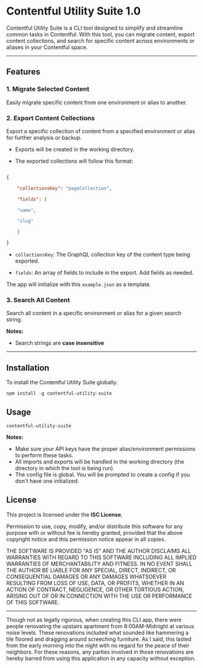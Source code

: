 # Contentful Utility Suite 1.0

  

Contentful Utility Suite is a CLI tool designed to simplify and streamline common tasks in Contentful. With this tool, you can migrate content, export content collections, and search for specific content across environments or aliases in your Contentful space.

  

---

  

## Features

  

### 1. Migrate Selected Content

Easily migrate specific content from one environment or alias to another.

  

### 2. Export Content Collections

Export a specific collection of content from a specified environment or alias for further analysis or backup.

  

- Exports will be created in the working directory.

- The exported collections will follow this format:

```json

{

	"collectionsKey": "pageCollection",

	"fields": [

	"name",

	"slug"

	]

}

```

-  `collectionsKey`: The GraphQL collection key of the content type being exported.

-  `fields`: An array of fields to include in the export. Add fields as needed.

  

The app will initialize with this `example.json` as a template.

  

### 3. Search All Content

Search all content in a specific environment or alias for a given search string.

**Notes:**
- Search strings are **case insensitive**


---

  

## Installation

  

To install the Contentful Utility Suite globally:

  

`npm install -g contentful-utility-suite`

  

## Usage

  

`contentful-utility-suite`

  

**Notes:**
- Make sure your API keys have the proper alias/environment permissions to perform these tasks.
- All imports and exports will be handled in the working directory (the directory in which the tool is being run).
- The config file is global. You will be prompted to create a config if you don't have one initialized.

## License

This project is licensed under the **ISC License**.

Permission to use, copy, modify, and/or distribute this software for any purpose with or without fee is hereby granted, provided that the above copyright notice and this permission notice appear in all copies.

THE SOFTWARE IS PROVIDED "AS IS" AND THE AUTHOR DISCLAIMS ALL WARRANTIES WITH REGARD TO THIS SOFTWARE INCLUDING ALL IMPLIED WARRANTIES OF MERCHANTABILITY AND FITNESS. IN NO EVENT SHALL THE AUTHOR BE LIABLE FOR ANY SPECIAL, DIRECT, INDIRECT, OR CONSEQUENTIAL DAMAGES OR ANY DAMAGES WHATSOEVER RESULTING FROM LOSS OF USE, DATA, OR PROFITS, WHETHER IN AN ACTION OF CONTRACT, NEGLIGENCE, OR OTHER TORTIOUS ACTION, ARISING OUT OF OR IN CONNECTION WITH THE USE OR PERFORMANCE OF THIS SOFTWARE.


---

Though not as legally rigorous, when creating this CLI app, there were people renovating the upstairs apartment from 8:00AM-Midnight at various noise levels. These renovations included what sounded like hammering a tile floored and dragging around screeching furniture. As I said, this lasted from the early morning into the night with no regard for the peace of their neighbors. For these reasons, any parties involved in those renovations are hereby barred from using this application in any capacity without exception.
